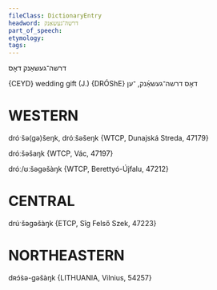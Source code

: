 ```yaml
---
fileClass: DictionaryEntry
headword: דרשה־געשאַנק
part_of_speech: 
etymology: 
tags: 
---
```

דרשה־געשאַנק
דאָס

{CEYD}
wedding gift (J.) {DRÓShE} דאָס דרשה־געשאַ֜נק, ־ען

WESTERN
========

dróˑšə(gə)šeŋk, dróːšəšeŋk {WTCP, Dunajská Streda, 47179}

dróːšəšaŋk {WTCP, Vác, 47197}

dróː/ʊːšəgəšàŋk {WTCP, Berettyó-Újfalu, 47212}

CENTRAL
========

drúˑšəgəšàŋk {ETCP, Sîg Felső Szek, 47223}

NORTHEASTERN
==============

dʀɔ́s̀ə-gəšàŋk {LITHUANIA, Vilnius, 54257}
